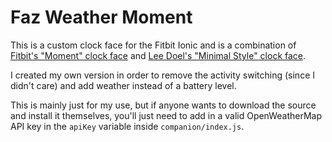 # Faz Weather Moment
This is a custom clock face for the Fitbit Ionic and is a combination of [Fitbit's "Moment" clock face](https://github.com/Fitbit/sdk-moment) and [Lee Doel's "Minimal Style" clock face](https://gallery.fitbit.com/details/ff6b0f4a-026a-4228-b3f4-527904d862f1).

I created my own version in order to remove the activity switching (since I didn't care) and add weather instead of a battery level.

This is mainly just for my use, but if anyone wants to download the source and install it themselves, you'll just need to add in a valid OpenWeatherMap API key in the `apiKey` variable inside `companion/index.js`.
